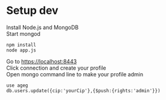 # Setup dev
Install Node.js and MongoDB  
Start mongod

    npm install
    node app.js
    
Go to [https://localhost:8443](https://localhost:8443)  
Click connection and create your profile   
Open mongo command line to make your profile admin

    use ageg
    db.users.update({cip:'yourCip'},{$push:{rights:'admin'}})
